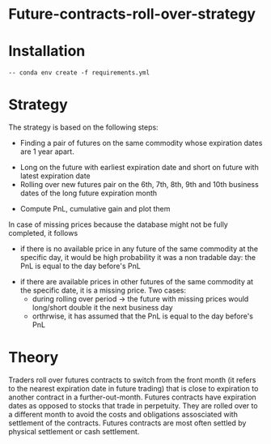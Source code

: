 # Future-contracts-roll-over-strategy

# Installation 
	-- conda env create -f requirements.yml

# Strategy 

The strategy is based on the following steps:
- Finding a pair of futures on the same commodity whose expiration dates are 1 year apart.
* Long on the future with earliest expiration date and short on future with latest expiration date
* Rolling over new futures pair on the 6th, 7th, 8th, 9th and 10th business dates of the long future expiration month
+ Compute PnL, cumulative gain and plot them 

In case of missing prices because the database might not be fully completed, it follows	
-	if there is no available price in any future of the same commodity at the specific day, it would be high probability it was a non tradable day: the PnL is equal to the day before's PnL
+	if there are available prices in other futures of the same commodity at the specific date, it is a missing price. Two cases:
	- during rolling over period -> the future with missing prices would long/short double it the next business day 
	+ orthrwise, it has assumed that the PnL is equal to the day before's PnL

# Theory

Traders roll over futures contracts to switch from the front month (it refers to the nearest expiration date in future trading)	that is close to expiration to another contract in a further-out-month. Futures contracts have expiration dates as opposed to stocks that trade in perpetuity. They are rolled over to a different month to avoid the costs and obligations assosciated with settlement of the contracts. Futures contracts are most often settled by physical settlement or cash settlement. 

